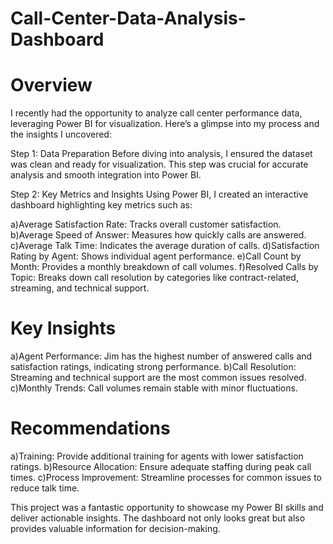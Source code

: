 # Call-Center-Data-Analysis-Dashboard

# Overview
I recently had the opportunity to analyze call center performance data, leveraging Power BI for visualization. Here’s a glimpse into my process and the insights I uncovered:


Step 1: Data Preparation
Before diving into analysis, I ensured the dataset was clean and ready for visualization. This step was crucial for accurate analysis and smooth integration into Power BI.


Step 2: Key Metrics and Insights
Using Power BI, I created an interactive dashboard highlighting key metrics such as:


a)Average Satisfaction Rate: Tracks overall customer satisfaction.
b)Average Speed of Answer: Measures how quickly calls are answered.
c)Average Talk Time: Indicates the average duration of calls.
d)Satisfaction Rating by Agent: Shows individual agent performance.
e)Call Count by Month: Provides a monthly breakdown of call volumes.
f)Resolved Calls by Topic: Breaks down call resolution by categories like contract-related, streaming, and technical support.


# Key Insights


a)Agent Performance: Jim has the highest number of answered calls and satisfaction ratings, indicating strong performance.
b)Call Resolution: Streaming and technical support are the most common issues resolved.
c)Monthly Trends: Call volumes remain stable with minor fluctuations.


# Recommendations


a)Training: Provide additional training for agents with lower satisfaction ratings.
b)Resource Allocation: Ensure adequate staffing during peak call times.
c)Process Improvement: Streamline processes for common issues to reduce talk time.


This project was a fantastic opportunity to showcase my Power BI skills and deliver actionable insights. The dashboard not only looks great but also provides valuable information for decision-making.
